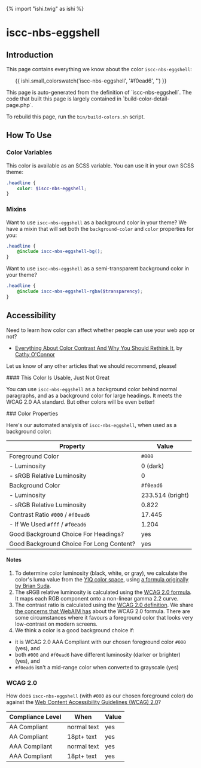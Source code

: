 {% import "ishi.twig" as ishi %}
# iscc-nbs-eggshell

## Introduction

This page contains everything we know about the color `iscc-nbs-eggshell`:

<div class="grid">
    <div class="cell">
        <div class="swatch">
            <ul>
                {{ ishi.small_colorswatch('iscc-nbs-eggshell', '#f0ead6', '') }}
            </ul>
        </div>
    </div>
</div>

<div class="callout callout--info" markdown="1">
This page is auto-generated from the definition of `iscc-nbs-eggshell`. The code that built this page is largely contained in `build-color-detail-page.php`.

To rebuild this page, run the `bin/build-colors.sh` script.
</div>

## How To Use

### Color Variables

This color is available as an SCSS variable. You can use it in your own SCSS theme:

```scss
.headline {
    color: $iscc-nbs-eggshell;
}
```

### Mixins

Want to use `iscc-nbs-eggshell` as a background color in your theme? We have a mixin that will set both the `background-color` and `color` properties for you:

```scss
.headline {
    @include iscc-nbs-eggshell-bg();
}
```

Want to use `iscc-nbs-eggshell` as a semi-transparent background color in your theme?

```scss
.headline {
    @include iscc-nbs-eggshell-rgba($transparency);
}
```

## Accessibility

Need to learn how color can affect whether people can use your web app or not?

* [Everything About Color Contrast And Why You Should Rethink It](https://www.smashingmagazine.com/2014/10/color-contrast-tips-and-tools-for-accessibility/), by [Cathy O'Connor](http://www.twitter.com/cagocon)

Let us know of any other articles that we should recommend, please!
<div class="callout callout--warning" markdown="1">
#### This Color Is Usable, Just Not Great

You can use `iscc-nbs-eggshell` as a background color behind normal paragraphs, and as a background color for large headings. It meets the WCAG 2.0 AA standard. But other colors will be even better!
</div>
### Color Properties

Here's our automated analysis of `iscc-nbs-eggshell`, when used as a background color:

Property | Value
---------|------
Foreground Color | `#000`
- Luminosity | 0 (dark)
- sRGB Relative Luminosity | 0
Background Color | `#f0ead6`
- Luminosity | 233.514 (bright)
- sRGB Relative Luminosity | 0.822
Contrast Ratio `#000` / `#f0ead6` | 17.445
- If We Used `#fff` / `#f0ead6` | 1.204
Good Background Choice For Headings? | yes
Good Background Choice For Long Content? | yes

#### Notes

1. To determine color luminosity (black, white, or gray), we calculate the color's luma value from the [YIQ color space](https://en.wikipedia.org/wiki/YIQ), using [a formula originally by Brian Suda](https://24ways.org/2010/calculating-color-contrast/).
1. The sRGB relative luminosity is calculated using the [WCAG 2.0 formula](https://www.w3.org/TR/WCAG20/#relativeluminancedef). It maps each RGB component onto a non-linear gamma 2.2 curve.
1. The contrast ratio is calculated using the [WCAG 2.0 definition](https://www.w3.org/TR/2008/REC-WCAG20-20081211/#contrast-ratiodef). We share [the concerns that WebAIM has](http://webaim.org/blog/wcag-2-1-feedback/) about the WCAG 2.0 formula. There are some circumstances where it favours a foreground color that looks very low-contrast on modern screens.
1. We think a color is a good background choice if:
  - it is WCAG 2.0 AAA Compliant with our chosen foreground color `#000` (yes), and
  - both `#000` and `#f0ead6` have different luminosity (darker or brighter) (yes), and
  - `#f0ead6` isn't a mid-range color when converted to grayscale (yes)

### WCAG 2.0

How does `iscc-nbs-eggshell` (with `#000` as our chosen foreground color) do against the [Web Content Accessibility Guidelines (WCAG) 2.0](https://www.w3.org/TR/WCAG20/)?

Compliance Level | When | Value
-----------------|------|------
AA Compliant | normal text | yes
AA Compliant | 18pt+ text | yes
AAA Compliant | normal text | yes
AAA Compliant | 18pt+ text | yes